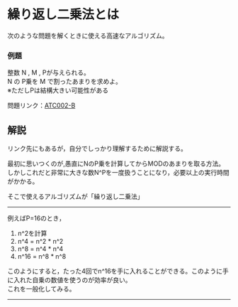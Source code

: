 # 繰り返し二乗法とは

次のような問題を解くときに使える高速なアルゴリズム。

### 例題

整数 N , M , Pが与えられる。  
N の P乗を M で割ったあまりを求めよ。  
※ただしPは結構大きい可能性がある

問題リンク：[ATC002-B](https://atcoder.jp/contests/atc002/tasks/atc002_b)



## 解説

リンク先にもあるが，自分でしっかり理解するために解説する。  

最初に思いつくのが,愚直にNのP乗を計算してからMODのあまりを取る方法。  
しかしこれだと非常に大きな数N^Pを一度扱うことになり，必要以上の実行時間がかかる。  

そこで使えるアルゴリズムが「繰り返し二乗法」  

---

例えばP=16のとき，  
1. n^2を計算
2. n^4 = n^2 * n^2
3. n^8 = n^4 * n^4
4. n^16 = n^8 * n^8  

このようにすると，たった4回でn^16を手に入れることができる。このように手に入れた自乗の数値を使うのが効率が良い。  
これを一般化してみる。

---
